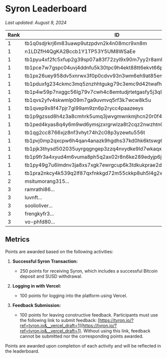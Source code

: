 # Syron Leaderboard

_Last updated: August 9, 2024_

| Rank | ID | Points |
|------|----------|--------|
| 1    | tb1q0sdjrkrj6m83uawp9utzpdvn2k4n08mcr9xn8m    | 250 |
| 1    | n1LDZfH4QgKA2Bccb1Y1TP53Y5UM8WSaEe    | 250    |
| 1    | tb1pyu4xf2fc5xfup2g39sp07a83f72zyl9x90m7yy2r8amkh3q2508q4c3xdx    | 250    |
| 1    | tb1pce7w7gspc04uvj4ddnfu5k30tpc9h4ekt88tt6ekvt66prdhjt8sj8djuq    | 250    |
| 1    | tb1px26uey958dv5xnrwx3f0p0cdvv93n3wm6eh9at85en7xvyrxappqd9zvua    | 250    |
| 1    | tb1pduxfg234ckmc3mq5znzhhtgukg79c3emc9d42twafhdcgk5rgxcqxwpu35    | 250    |
| 1    | tb1p4w59p7nxggc56lg79v7cwh4c8emtudjrtetgasfy5j3q9r4ug9zsuwhykc    | 250    |
| 1    | tb1qvs2yfv4skwmlp09m7ga9uvmvq5rf3k7wcw8k5u    | 250    |
| 1    | tb1qvep9x8f47pjr7gl99am9zn6p2rycc4paazeeys    | 250    |
| 1    | tb1p9gzssd8h4z3a8cmhrk5umq3jwvgmwnkmjhcn20r0f4qss700jassrmjxpl    | 250    |
| 1    | tb1ped4kyas8q4y6m9wd6ymsjzxrgrwlza8t2cqz2nwzhtn0vjjvy2nsq2rzcl    | 250    |
| 1    | tb1qg2cc8766xjz8nf3vhyt74h2c08p3yzewtu556t    | 250    |
| 1    | tb1pvj0mp2qxcpw6h4qan4anazk9hgdhs37kd0hk6ktswg6znytr0a8q9z3d7h    | 250    |
| 1    | tb1pjk3thysd502035uyrgqgngep3zzq4nvydke9ld7wkaqxaxj8sxvsf0ncq3    | 250    |
| 1    | tb1p9fr3a4xyud4m6vuma8ph5q2ax02r8n6ke289edyjp6jgm0qrg0jqm42dzw    | 250    |
| 1    | tb1py49g7u6lmdnv3ja8xs7xgk7ewrgcup6k3tdkukprae2dew45sq3sg337ut    | 250    |
| 1    | tb1pra2nkcy4k539q2lf87qxfnkkgd72m55ckkp8uh5l4g2wyzte99ys0jusnf    | 250    |
| 2  | msitumorang315...    | 200    |
| 3    | ramrathi86...    | 100    |
| 3    | luvnft...   | 100    |
| 3    | soolioliver...    | 100    |
| 3    | frengkyfr3...    | 100    |
| 3    | vo-phfd80...    | 100    |

## Metrics

Points are awarded based on the following activities:

1. **Successful Syron Transaction:**
   - 250 points for receiving Syron, which includes a successful Bitcoin deposit and SUSD withdrawal.

2. **Logging in with Vercel:**
   - 100 points for logging into the platform using Vercel.

3. **Feedback Submission:**
   - 100 points for leaving constructive feedback. Participants must use the following link to submit feedback: [https://tyron.io/?ref=tyron.io&__vercel_draft=1](https://tyron.io/?ref=tyron.io&__vercel_draft=1). Without using this link, feedback cannot be submitted nor the corresponding points awarded.

Points are awarded upon completion of each activity and will be reflected in the leaderboard.
